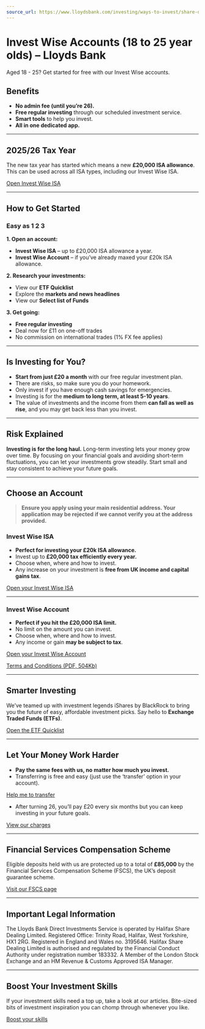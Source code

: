 ```yaml
---
source_url: https://www.lloydsbank.com/investing/ways-to-invest/share-dealing-services/invest-wise.html
---
```


# Invest Wise Accounts (18 to 25 year olds) – Lloyds Bank

Aged 18 - 25? Get started for free with our Invest Wise accounts.

## Benefits

- **No admin fee (until you’re 26).**
- **Free regular investing** through our scheduled investment service.
- **Smart tools** to help you invest.
- **All in one dedicated app.**

---

## 2025/26 Tax Year

The new tax year has started which means a new **£20,000 ISA allowance**. This can be used across all ISA types, including our Invest Wise ISA.

[Open Invest Wise ISA](#)

---

## How to Get Started

### Easy as 1 2 3

**1. Open an account:**
- **Invest Wise ISA** – up to £20,000 ISA allowance a year.
- **Invest Wise Account** – if you’ve already maxed your £20k ISA allowance.

**2. Research your investments:**
- View our **ETF Quicklist**
- Explore the **markets and news headlines**
- View our **Select list of Funds**

**3. Get going:**
- **Free regular investing**
- Deal now for £11 on one-off trades
- No commission on international trades (1% FX fee applies)

---

## Is Investing for You?

- **Start from just £20 a month** with our free regular investment plan.
- There are risks, so make sure you do your homework.
- Only invest if you have enough cash savings for emergencies.
- Investing is for the **medium to long term, at least 5-10 years**.
- The value of investments and the income from them **can fall as well as rise**, and you may get back less than you invest.

---

## Risk Explained

**Investing is for the long haul.**
Long-term investing lets your money grow over time. By focusing on your financial goals and avoiding short-term fluctuations, you can let your investments grow steadily. Start small and stay consistent to achieve your future goals.

---

## Choose an Account

> **Ensure you apply using your main residential address. Your application may be rejected if we cannot verify you at the address provided.**

### Invest Wise ISA

- **Perfect for investing your £20k ISA allowance.**
- Invest up to **£20,000 tax efficiently every year.**
- Choose when, where and how to invest.
- Any increase on your investment is **free from UK income and capital gains tax**.

[Open your Invest Wise ISA](#)

---

### Invest Wise Account

- **Perfect if you hit the £20,000 ISA limit.**
- No limit on the amount you can invest.
- Choose when, where and how to invest.
- Any income or gain **may be subject to tax**.

[Open your Invest Wise Account](#)

[Terms and Conditions (PDF, 504Kb)](#)

---

## Smarter Investing

We’ve teamed up with investment legends iShares by BlackRock to bring you the future of easy, affordable investment picks.
Say hello to **Exchange Traded Funds (ETFs)**.

[Open the ETF Quicklist](#)

---

## Let Your Money Work Harder

- **Pay the same fees with us, no matter how much you invest.**
- Transferring is free and easy (just use the ‘transfer’ option in your account).

[Help me to transfer](#)

- After turning 26, you’ll pay £20 every six months but you can keep investing in your future goals.

[View our charges](#)

---

## Financial Services Compensation Scheme

Eligible deposits held with us are protected up to a total of **£85,000** by the Financial Services Compensation Scheme (FSCS), the UK’s deposit guarantee scheme.

[Visit our FSCS page](#)

---

## Important Legal Information

The Lloyds Bank Direct Investments Service is operated by Halifax Share Dealing Limited. Registered Office: Trinity Road, Halifax, West Yorkshire, HX1 2RG. Registered in England and Wales no. 3195646. Halifax Share Dealing Limited is authorised and regulated by the Financial Conduct Authority under registration number 183332. A Member of the London Stock Exchange and an HM Revenue & Customs Approved ISA Manager.

---

## Boost Your Investment Skills

If your investment skills need a top up, take a look at our articles. Bite-sized bits of investment inspiration you can chomp through whenever you like.

[Boost your skills](#)
